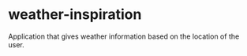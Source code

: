 # weather-inspiration
Application that gives weather information based on the location of the user.
